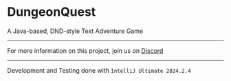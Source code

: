 # DungeonQuest
A Java-based, DND-style Text Adventure Game
- - -

For more information on this project, join us on [Discord](https://discord.gg/9bHgng34fS)

- - -
Development and Testing done with `IntelliJ Ultimate 2024.2.4`
